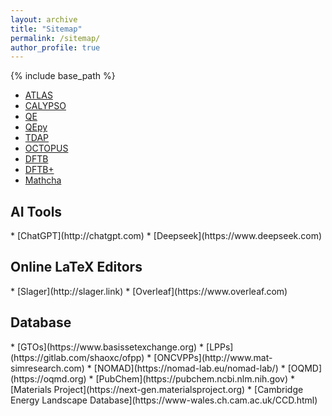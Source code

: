 ```yaml
---
layout: archive
title: "Sitemap"
permalink: /sitemap/
author_profile: true
---
```


{% include base_path %}
* [ATLAS](http://atlas-ch.cn)
* [CALYPSO](http://www.calypso.cn)
* [QE](https://www.quantum-espresso.org)
* [QEpy](https://gitlab.com/shaoxc/qepy)
* [TDAP](http://tdap.iphy.ac.cn)
* [OCTOPUS](https://octopus-code.org)
* [DFTB](https://dftb.org)
* [DFTB+](https://dftbplus.org)
* [Mathcha](https://www.mathcha.io)

<h2>AI Tools</h2>
* [ChatGPT](http://chatgpt.com)
* [Deepseek](https://www.deepseek.com)

<h2>Online LaTeX Editors</h2>
* [Slager](http://slager.link)
* [Overleaf](https://www.overleaf.com)

<h2>Database</h2>
* [GTOs](https://www.basissetexchange.org)
* [LPPs](https://gitlab.com/shaoxc/ofpp)
* [ONCVPPs](http://www.mat-simresearch.com)
* [NOMAD](https://nomad-lab.eu/nomad-lab/)
* [OQMD](https://oqmd.org)
* [PubChem](https://pubchem.ncbi.nlm.nih.gov)
* [Materials Project](https://next-gen.materialsproject.org)
* [Cambridge Energy Landscape Database](https://www-wales.ch.cam.ac.uk/CCD.html)
